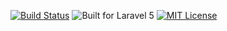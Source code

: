 [![Build Status](https://travis-ci.org/ainme/dynamo.svg?branch=master)](https://travis-ci.org/ainme/dynamo)
![Built for Laravel 5](https://img.shields.io/badge/Built_for-Laravel-red.svg?style=flat-square)
[![MIT License](https://img.shields.io/badge/license-MIT-blue.svg)](https://github.com/ainme/dynamo/blob/master/LICENSE)
